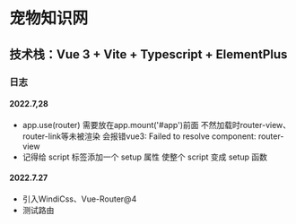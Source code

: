 # 宠物知识网

## 技术栈：Vue 3 + Vite + Typescript + ElementPlus

### 日志

#### 2022.7,28

+ app.use(router) 需要放在app.mount('#app')前面 不然加载时router-view、router-link等未被渲染 会报错vue3: Failed to resolve component: router-view
+ 记得给 script 标签添加一个 setup 属性 使整个 script 变成 setup 函数

#### 2022.7.27

+ 引入WindiCss、Vue-Router@4
+ 测试路由
